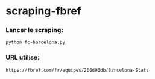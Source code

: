 # scraping-fbref

### Lancer le scraping: 
`python fc-barcelona.py`

### URL utilisé: 
`https://fbref.com/fr/equipes/206d90db/Barcelona-Stats`
